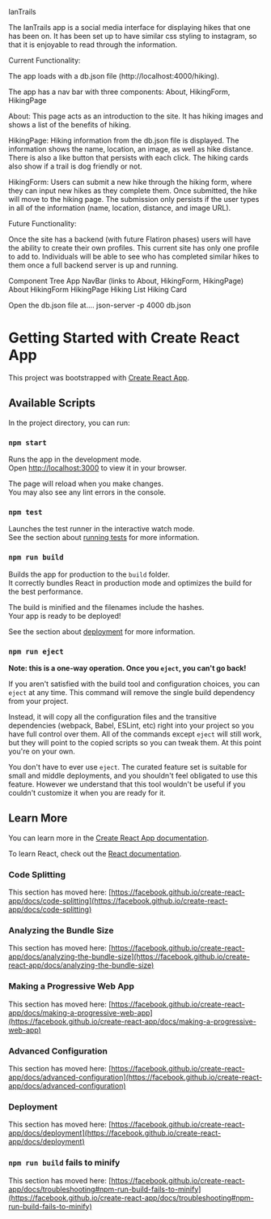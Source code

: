IanTrails

The IanTrails app is a social media interface for displaying hikes that one has been on. It has been set up to have similar css styling to instagram, so that it is enjoyable to read through the information.

Current Functionality:

The app loads with a db.json file (http://localhost:4000/hiking). 

The app has a nav bar with three components: About, HikingForm, HikingPage

About: This page acts as an introduction to the site. It has hiking images and shows a list of the benefits of hiking.

HikingPage: Hiking information from the db.json file is displayed. The information shows the name, location, an image, as well as hike distance. There is also a like button that persists with each click. The hiking cards also show if a trail is dog friendly or not.

HikingForm: Users can submit a new hike through the hiking form, where they can input new hikes as they complete them. Once submitted, the hike will move to the hiking page. The submission only persists if the user types in all of the information (name, location, distance, and image URL).

Future Functionality:

Once the site has a backend (with future Flatiron phases) users will have the ability to create their own profiles. This current site has only one profile to add to. Individuals will be able to see who has completed similar hikes to them once a full backend server is up and running.

Component Tree
App
    NavBar (links to About, HikingForm, HikingPage)
    About
    HikingForm
    HikingPage
        Hiking List
            Hiking Card
    

Open the db.json file at....
json-server -p 4000 db.json


# Getting Started with Create React App

This project was bootstrapped with [Create React App](https://github.com/facebook/create-react-app).

## Available Scripts

In the project directory, you can run:

### `npm start`

Runs the app in the development mode.\
Open [http://localhost:3000](http://localhost:3000) to view it in your browser.

The page will reload when you make changes.\
You may also see any lint errors in the console.

### `npm test`

Launches the test runner in the interactive watch mode.\
See the section about [running tests](https://facebook.github.io/create-react-app/docs/running-tests) for more information.

### `npm run build`

Builds the app for production to the `build` folder.\
It correctly bundles React in production mode and optimizes the build for the best performance.

The build is minified and the filenames include the hashes.\
Your app is ready to be deployed!

See the section about [deployment](https://facebook.github.io/create-react-app/docs/deployment) for more information.

### `npm run eject`

**Note: this is a one-way operation. Once you `eject`, you can't go back!**

If you aren't satisfied with the build tool and configuration choices, you can `eject` at any time. This command will remove the single build dependency from your project.

Instead, it will copy all the configuration files and the transitive dependencies (webpack, Babel, ESLint, etc) right into your project so you have full control over them. All of the commands except `eject` will still work, but they will point to the copied scripts so you can tweak them. At this point you're on your own.

You don't have to ever use `eject`. The curated feature set is suitable for small and middle deployments, and you shouldn't feel obligated to use this feature. However we understand that this tool wouldn't be useful if you couldn't customize it when you are ready for it.

## Learn More

You can learn more in the [Create React App documentation](https://facebook.github.io/create-react-app/docs/getting-started).

To learn React, check out the [React documentation](https://reactjs.org/).

### Code Splitting

This section has moved here: [https://facebook.github.io/create-react-app/docs/code-splitting](https://facebook.github.io/create-react-app/docs/code-splitting)

### Analyzing the Bundle Size

This section has moved here: [https://facebook.github.io/create-react-app/docs/analyzing-the-bundle-size](https://facebook.github.io/create-react-app/docs/analyzing-the-bundle-size)

### Making a Progressive Web App

This section has moved here: [https://facebook.github.io/create-react-app/docs/making-a-progressive-web-app](https://facebook.github.io/create-react-app/docs/making-a-progressive-web-app)

### Advanced Configuration

This section has moved here: [https://facebook.github.io/create-react-app/docs/advanced-configuration](https://facebook.github.io/create-react-app/docs/advanced-configuration)

### Deployment

This section has moved here: [https://facebook.github.io/create-react-app/docs/deployment](https://facebook.github.io/create-react-app/docs/deployment)

### `npm run build` fails to minify

This section has moved here: [https://facebook.github.io/create-react-app/docs/troubleshooting#npm-run-build-fails-to-minify](https://facebook.github.io/create-react-app/docs/troubleshooting#npm-run-build-fails-to-minify)
